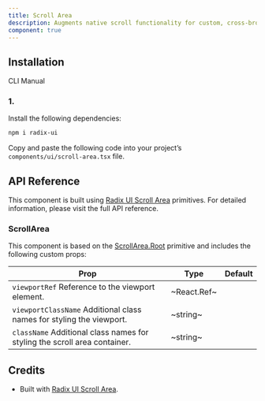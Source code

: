 ```yaml
---
title: Scroll Area
description: Augments native scroll functionality for custom, cross-browser styling.
component: true
---
```


## Installation

CLI
Manual

### 1.

Install the following dependencies:

```bash
npm i radix-ui
```

Copy and paste the following code into your project’s `components/ui/scroll-area.tsx` file.

## API Reference

This component is built using [Radix UI Scroll Area](https://www.radix-ui.com/primitives/docs/components/scroll-area) primitives. For detailed information, please visit the full API reference.

### ScrollArea

This component is based on the [ScrollArea.Root](https://www.radix-ui.com/primitives/docs/components/scroll-area#root) primitive and includes the following custom props:

| **Prop**                                                                  | **Type**     | **Default** |
| ------------------------------------------------------------------------- | ------------ | ----------- |
| `viewportRef` Reference to the viewport element.                          | ~React.Ref\~ |             |
| `viewportClassName` Additional class names for styling the viewport.      | ~string~     |             |
| `className` Additional class names for styling the scroll area container. | ~string~     |             |

## Credits

- Built with [Radix UI Scroll Area](https://www.radix-ui.com/primitives/docs/components/scroll-area).
